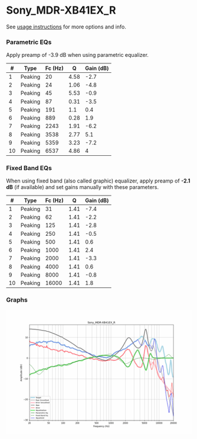 # Sony_MDR-XB41EX_R
See [usage instructions](https://github.com/jaakkopasanen/AutoEq#usage) for more options and info.

### Parametric EQs
Apply preamp of -3.9 dB when using parametric equalizer.

|   # | Type    |   Fc (Hz) |    Q |   Gain (dB) |
|-----|---------|-----------|------|-------------|
|   1 | Peaking |        20 | 4.58 |        -2.7 |
|   2 | Peaking |        24 | 1.06 |        -4.8 |
|   3 | Peaking |        45 | 5.53 |        -0.9 |
|   4 | Peaking |        87 | 0.31 |        -3.5 |
|   5 | Peaking |       191 | 1.1  |         0.4 |
|   6 | Peaking |       889 | 0.28 |         1.9 |
|   7 | Peaking |      2243 | 1.91 |        -6.2 |
|   8 | Peaking |      3538 | 2.77 |         5.1 |
|   9 | Peaking |      5359 | 3.23 |        -7.2 |
|  10 | Peaking |      6537 | 4.86 |         4   |

### Fixed Band EQs
When using fixed band (also called graphic) equalizer, apply preamp of **-2.1 dB** (if available) and set gains manually with these parameters.

|   # | Type    |   Fc (Hz) |    Q |   Gain (dB) |
|-----|---------|-----------|------|-------------|
|   1 | Peaking |        31 | 1.41 |        -7.4 |
|   2 | Peaking |        62 | 1.41 |        -2.2 |
|   3 | Peaking |       125 | 1.41 |        -2.8 |
|   4 | Peaking |       250 | 1.41 |        -0.5 |
|   5 | Peaking |       500 | 1.41 |         0.6 |
|   6 | Peaking |      1000 | 1.41 |         2.4 |
|   7 | Peaking |      2000 | 1.41 |        -3.3 |
|   8 | Peaking |      4000 | 1.41 |         0.6 |
|   9 | Peaking |      8000 | 1.41 |        -0.8 |
|  10 | Peaking |     16000 | 1.41 |         1.8 |

### Graphs
![](./Sony_MDR-XB41EX_R.png)

